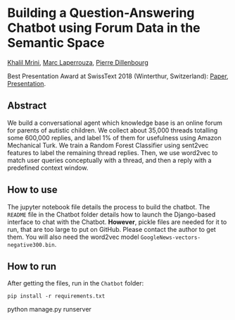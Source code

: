 # Building a Question-Answering Chatbot using Forum Data in the Semantic Space

[Khalil Mrini](https://KhalilMrini.github.io/), [Marc Laperrouza](https://people.epfl.ch/marc.laperrouza/bio?lang=en&cvlang=en), [Pierre Dillenbourg](https://people.epfl.ch/cgi-bin/people?id=155704&op=bio&lang=en&cvlang=en)

Best Presentation Award at SwissText 2018 (Winterthur, Switzerland): [Paper](https://infoscience.epfl.ch/record/256467?&ln=en), [Presentation](https://www.youtube.com/watch?v=ht03dVRmYmQ).

## Abstract

We build a conversational agent which knowledge base is an online forum for parents of autistic children. We collect about 35,000 threads totalling some 600,000 replies, and label 1% of them for usefulness using Amazon Mechanical Turk. We train a Random Forest Classifier using sent2vec features to label the remaining thread replies. Then, we use word2vec to match user queries conceptually with a thread, and then a reply with a predefined context window.

## How to use

The jupyter notebook file details the process to build the chatbot. The `README` file in the Chatbot folder details how to launch the Django-based interface to chat with the Chatbot. **However**, pickle files are needed for it to run, that are too large to put on GitHub. Please contact the author to get them. You will also need the word2vec model `GoogleNews-vectors-negative300.bin`.

## How to run

After getting the files, run in the `Chatbot` folder:

	pip install -r requirements.txt
	
  python manage.py runserver
